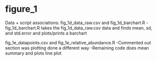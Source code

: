 # figure_1
Data + script associations:
fig_1d_data_raw.csv and fig_1d_barchart.R
-fig_1d_barchart.R takes the fig_1d_data_raw.csv data and finds mean, sd, and std.error and plots/prints a barchart

fig_1e_datapoints.csv and fig_1e_relative_abundance.R
-Commented out section was plotting done a different way
-Remaining code does mean summary and plots line plot